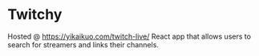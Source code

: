 # Twitchy
Hosted @ https://yikaikuo.com/twitch-live/
React app that allows users to search for streamers and links their channels.

